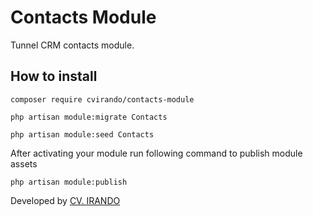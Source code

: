 # Contacts Module

Tunnel CRM contacts module.

## How to install

```
composer require cvirando/contacts-module

php artisan module:migrate Contacts

php artisan module:seed Contacts
```

After activating your module run following command to publish module assets

```
php artisan module:publish
```

Developed by [CV. IRANDO](https://irando.co.id)
